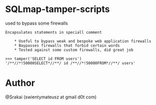 # SQLmap-tamper-scripts
used to bypass some firewalls

    Encapsulates statements in speciall comment

        * Useful to bypass weak and bespoke web application firewalls
        * Baypasses firewalls that forbid certain words
        * Tested against some custom firewalls, did great job

    >>> tamper('SELECT id FROM users')
    '/**//*!50000SELECT*//**/ id /**//*!50000FROM*//**/ users'
    
# Author
@Srakai (swientymateusz at gmail d0t com)
